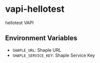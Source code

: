 # vapi-hellotest
hellotest VAPI

## Environment Variables
- `SHAPLE_URL`: Shaple URL
- `SHAPLE_SERVICE_KEY`: Shaple Service Key
